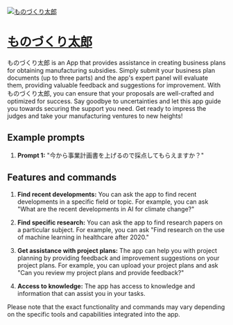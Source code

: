 [![ものづくり太郎](https://files.oaiusercontent.com/file-B80zgrpEkHZ6R8VQJp0xEMfk?se=2123-10-17T12%3A02%3A55Z&sp=r&sv=2021-08-06&sr=b&rscc=max-age%3D31536000%2C%20immutable&rscd=attachment%3B%20filename%3D31ce6c62-c4a0-4c33-b4f3-4a5d531067df.png&sig=DsHO7tqkJuLgaXko%2BTRxd8doE2D6yHTenWhYFAX723U%3D)](https://chat.openai.com/g/g-xg1Lpyo5v-monodukuritai-lang)

# [ものづくり太郎](https://chat.openai.com/g/g-xg1Lpyo5v-monodukuritai-lang)

ものづくり太郎 is an App that provides assistance in creating business plans for obtaining manufacturing subsidies. Simply submit your business plan documents (up to three parts) and the app's expert panel will evaluate them, providing valuable feedback and suggestions for improvement. With ものづくり太郎, you can ensure that your proposals are well-crafted and optimized for success. Say goodbye to uncertainties and let this app guide you towards securing the support you need. Get ready to impress the judges and take your manufacturing ventures to new heights!

## Example prompts

1. **Prompt 1:** "今から事業計画書を上げるので採点してもらえますか？"

## Features and commands

1. **Find recent developments:** You can ask the app to find recent developments in a specific field or topic. For example, you can ask "What are the recent developments in AI for climate change?"

2. **Find specific research:** You can ask the app to find research papers on a particular subject. For example, you can ask "Find research on the use of machine learning in healthcare after 2020."

3. **Get assistance with project plans:** The app can help you with project planning by providing feedback and improvement suggestions on your project plans. For example, you can upload your project plans and ask "Can you review my project plans and provide feedback?"

4. **Access to knowledge:** The app has access to knowledge and information that can assist you in your tasks.

Please note that the exact functionality and commands may vary depending on the specific tools and capabilities integrated into the app.